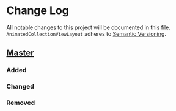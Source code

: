 # Change Log
All notable changes to this project will be documented in this file.
`AnimatedCollectionViewLayout` adheres to [Semantic Versioning](http://semver.org/).

## [Master](https://github.com/KelvinJin/AnimatedCollectionViewLayout)
### Added

### Changed

### Removed
